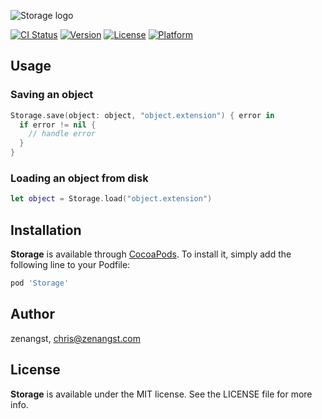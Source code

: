 ![Storage logo](https://raw.githubusercontent.com/zenangst/Storage/master/Images/logo.png)

[![CI Status](http://img.shields.io/travis/zenangst/Storage.svg?style=flat)](https://travis-ci.org/zenangst/Storage)
[![Version](https://img.shields.io/cocoapods/v/Storage.svg?style=flat)](http://cocoadocs.org/docsets/Storage)
[![License](https://img.shields.io/cocoapods/l/Storage.svg?style=flat)](http://cocoadocs.org/docsets/Storage)
[![Platform](https://img.shields.io/cocoapods/p/Storage.svg?style=flat)](http://cocoadocs.org/docsets/Storage)

## Usage

### Saving an object
```swift
Storage.save(object: object, "object.extension") { error in 
  if error != nil {
    // handle error
  }
}
```

### Loading an object from disk
```swift
let object = Storage.load("object.extension")
```

## Installation

**Storage** is available through [CocoaPods](http://cocoapods.org). To install
it, simply add the following line to your Podfile:

```ruby
pod 'Storage'
```

## Author

zenangst, chris@zenangst.com

## License

**Storage** is available under the MIT license. See the LICENSE file for more info.
